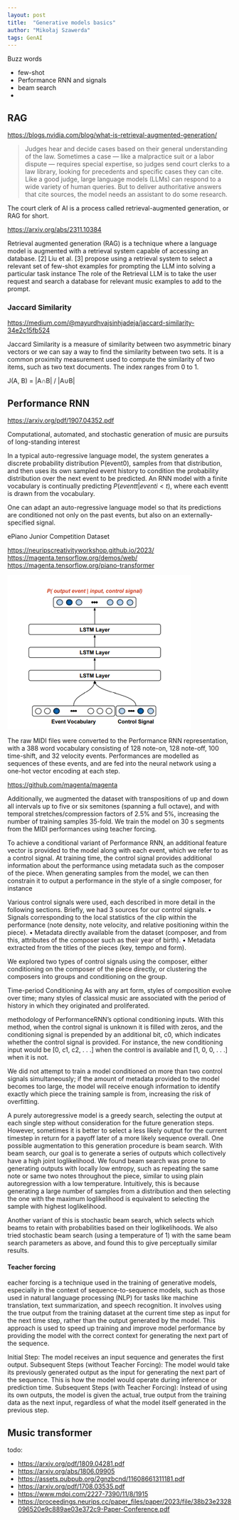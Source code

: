 ```yaml
---
layout: post
title:  "Generative models basics"
author: "Mikołaj Szawerda"
tags: GenAI
---
```



Buzz words

- few-shot
- Performance RNN and signals
- beam search
- 


## RAG

https://blogs.nvidia.com/blog/what-is-retrieval-augmented-generation/

> Judges hear and decide cases based on their general understanding of the law. Sometimes a case — like a malpractice suit or a labor dispute — requires special expertise, so judges send court clerks to a law library, looking for precedents and specific cases they can cite. Like a good judge, large language models (LLMs) can respond to a wide variety of human queries. But to deliver authoritative answers that cite sources, the model needs an assistant to do some research.

The court clerk of AI is a process called retrieval-augmented generation, or RAG for short.

https://arxiv.org/abs/2311.10384

Retrieval augmented generation (RAG) is a technique where a language model is augmented with a retrieval system capable of accessing an database. [2] Liu et al. [3] propose using a retrieval system to select a relevant set of few-shot examples for prompting the LLM into solving a particular task instance
The role of the
Retrieval LLM is to take the user request and search a database for relevant music examples to add to the prompt.

### Jaccard Similarity
https://medium.com/@mayurdhvajsinhjadeja/jaccard-similarity-34e2c15fb524

Jaccard Similarity is a measure of similarity between two asymmetric binary vectors or we can say a way to find the similarity between two sets. It is a common proximity measurement used to compute the similarity of two items, such as two text documents. The index ranges from 0 to 1.

J(A, B) = |A∩B| / |A∪B|

## Performance RNN

https://arxiv.org/pdf/1907.04352.pdf

Computational, automated, and stochastic generation of music are pursuits of long-standing interest

In a typical auto-regressive language model, the system generates a discrete probability distribution P(event0), samples from that distribution, and then uses its own sampled event history to condition the probability distribution over the next event to be predicted. An RNN model with a finite vocabulary is continually predicting $P(eventt|eventi<t)$, where each eventt is drawn from the vocabulary.

One can adapt an auto-regressive language model so that its predictions are conditioned not only on the past events, but also on an externally-specified signal.

ePiano Junior Competition Dataset

https://neuripscreativityworkshop.github.io/2023/
https://magenta.tensorflow.org/demos/web/
https://magenta.tensorflow.org/piano-transformer

![alt text](../assets/image.png)

The raw MIDI files were converted to the Performance RNN representation, with a 388 word vocabulary consisting of 128 note-on, 128 note-off, 100 time-shift, and 32 velocity events. Performances are modelled as sequences of these events, and are fed into the neural network using a one-hot vector encoding at each step.

https://github.com/magenta/magenta

Additionally, we augmented the dataset with transpositions of up and down all intervals up to five or six semitones (spanning a full octave), and with
temporal stretches/compression factors of 2.5% and 5%, increasing the number of training samples 35-fold. We train the model on 30 s segments from the MIDI performances using teacher forcing.

To achieve a conditional variant of Performance RNN, an additional feature vector is provided to the model along with each event, which we refer to as a control signal. At training time, the control signal provides additional information about the performance using metadata such as the composer of the piece. When generating samples from the model, we can then constrain it to output a performance in the style of a single composer, for instance

Various control signals were used, each described in more detail in the following sections. Briefly, we had 3 sources for our control signals.
• Signals corresponding to the local statistics of the clip within the performance (note density, note velocity, and relative positioning within the piece).
• Metadata directly available from the dataset (composer, and from this, attributes of the composer such as their year of birth).
• Metadata extracted from the titles of the pieces (key, tempo and form).

We explored two types of control signals using the composer, either conditioning on the composer of the piece directly, or clustering the composers into groups and conditioning on the group.

Time-period Conditioning As with any art form, styles of composition evolve over time; many styles of classical music are associated with the period of history in which they originated and proliferated.

methodology of PerformanceRNN’s optional conditioning inputs. With this method, when the control signal is unknown it is filled with zeros, and the conditioning signal is prepended by an additional bit, c0, which indicates whether the control signal is provided. For instance,
the new conditioning input would be [0, c1, c2, . . .] when the
control is available and [1, 0, 0, . . .] when it is not.

We did not attempt to train a model conditioned on more than two control signals simultaneously; if the amount of metadata provided to the model becomes too large, the model will receive enough information to identify exactly which piece the training sample is from, increasing the risk of overfitting.

A purely autoregressive model is a greedy search, selecting the output at each single step without consideration for the future generation steps. However, sometimes it is better to select a less likely output for the current timestep in return for a payoff later of a more likely sequence overall. One possible augmentation to this generation procedure is beam search. With beam search, our goal is to generate a series of outputs which collectively have a high joint loglikelihood.
We found beam search was prone to generating outputs with locally low entropy, such as repeating the same note or same two notes throughout the piece, similar to using plain autoregression with a low temperature. Intuitively, this is because generating a large number of samples from a distribution and then selecting the one with the maximum loglikelihood is equivalent to selecting the sample with highest loglikelihood.

Another variant of this is stochastic beam search, which selects which beams to retain with probabilities based on their loglikelihoods. We also tried stochastic beam search (using a temperature of 1) with the same beam search parameters as above, and found this to give perceptually similar results.

#### Teacher forcing
eacher forcing is a technique used in the training of generative models, especially in the context of sequence-to-sequence models, such as those used in natural language processing (NLP) for tasks like machine translation, text summarization, and speech recognition. It involves using the true output from the training dataset at the current time step as input for the next time step, rather than the output generated by the model. This approach is used to speed up training and improve model performance by providing the model with the correct context for generating the next part of the sequence.

Initial Step: The model receives an input sequence and generates the first output.
Subsequent Steps (without Teacher Forcing): The model would take its previously generated output as the input for generating the next part of the sequence. This is how the model would operate during inference or prediction time.
Subsequent Steps (with Teacher Forcing): Instead of using its own outputs, the model is given the actual, true output from the training data as the next input, regardless of what the model itself generated in the previous step.

## Music transformer


todo:
- https://arxiv.org/pdf/1809.04281.pdf
- https://arxiv.org/abs/1806.09905
- https://assets.pubpub.org/2gnzbcnd/11608661311181.pdf
- https://arxiv.org/pdf/1708.03535.pdf
- https://www.mdpi.com/2227-7390/11/8/1915
- https://proceedings.neurips.cc/paper_files/paper/2023/file/38b23e2328096520e9c889ae03e372c9-Paper-Conference.pdf